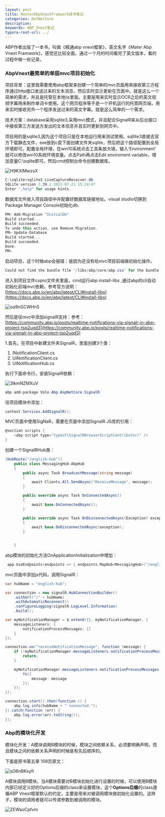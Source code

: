 ```yaml
---
layout: post
title: MasterAbpVnextFramwork读书笔记
categories: DotNetCore
description: 
keywords: ABP_Vnext笔记
typora-root-url: ../
---
```


ABP作者出版了一本书，叫做《精通abp vnext框架》，英文名字《Mater Abp Vnext Framwork》，感觉还比较全面。通过一个月的时间看完了英文版本，看的过程中做一些记录。

### AbpVnext最简单的单层mvc项目初始化

项目背景：这里我需要使用abp框架来创建一个简单的mvc页面用来接收第三方程序通过http接口发送过来的文本消息，然后实时显示更新在页面中。就是这么一个简单的需求，并且是托管在本地iis里面。主要是用来实时显示OCR之后的英文视频字幕用来制作单词卡使用。这个网页程序等于是一个开机运行的托管网页端，用来实时接收另外一个程序发送过来的英文字幕。就是这么简单的一个需求。

技术方案：database采用sqlite3,采用mvc模式，并且配合SignalR来从后台接口中接收第三方发送方发出的文本信息并且实时更新到网页中。

项目用的是sqlite3,因为这个项目只是在本地运行用来测试使用。sqllite3直接去官方下载静态文件，exe放到c盘下面创建文件夹sqlite，然后把这个路径配置到全局环境即可。配置全局环境，在win10系统点击工具条放大镜，输入‘Environment’ 就可以修改win10系统环境变量。点击Path再点击Edit enviroment variable，增加变量C:\sqlite即可。然后cmd控制台命令创建数据库。

![H9KXlMwzsX](/images/posts/H9KXlMwzsX.png)

````c#
C:\sqlite>sqlite3 LiveCaptureReceiver.db
SQLite version 3.39.2 2022-07-21 15:24:47
Enter ".help" for usage hints.
````

数据库文件放入项目路径中并配置好数据库链接地址。visual studio切换到Package Manager Console初始化db.

````c#
PM> Add-Migration "InitialDb"
Build started...
Build succeeded.
To undo this action, use Remove-Migration.
PM> Update-Database
Build started...
Build succeeded.
Done.
PM> 
````

启动项目，这个时候abp会报错：是因为还没有给mvc项目前端做初始化操作。

````c#
Could not find the bundle file '/libs/abp/core/abp.css' for the bundle 'Basic.Global'!
````

进入到项目文件cspro文件夹里面，cmd运行abp install-libs  ,通过abp的cli自动初始化前端mvc依赖。参考官方说明：[https://docs.abp.io/en/abp/latest/CLI#install-libs](https://docs.abp.io/en/abp/latest/CLI#install-libs)

![oa9nGCWHnS](/images/posts/oa9nGCWHnS.png)

然后是往mvc中添加signalR支持：参考：[https://community.abp.io/posts/realtime-notifications-via-signalr-in-abp-project-tsp2uqd3](https://community.abp.io/posts/realtime-notifications-via-signalr-in-abp-project-tsp2uqd3)

1.首先，在项目中新建文件夹SignalR，里面创建3个类：

1. INotificationClient.cs
2. UiNotificationClient.cs
3. UiNotificationHub.cs

执行下面命令行，安装SignalR依赖：

![3lkmNZMXuV](/images/posts/3lkmNZMXuV.png)

````c#
abp add-package Volo.Abp.AspNetCore.SignalR
````



往项目模块中添加：

````c#
context.Services.AddSignalR();
````



MVC页面中使用SigNaR，需要在页面中添加SignalR JS库的引用：

````c#
@section scripts {
    <abp-script type="typeof(SignalRBrowserScriptContributor)" />
}
````

创建一个SignalRHub类：

````c#
[HubRoute("/english-hub")]
    public class MessagingHub:AbpHub
    {
        public async Task BroadcastMessage(string message)
        {
            await Clients.All.SendAsync("ReceiveMessage", message);
        }

        public override async Task OnConnectedAsync()
        {
            await base.OnConnectedAsync();
        }

        public override async Task OnDisconnectedAsync(Exception? exception)
        {
            await base.OnDisconnectedAsync(exception);
        }

        
    }
````

abp模块的初始化方法OnApplicationInitialization中增加：

````c
 app.UseEndpoints(endpoints => { endpoints.MapHub<MessagingHub>("/english-hub"); });
````

mvc页面中添加js代码，调用SignalR：

````c#
var hubName = "english-hub";

var connection = new signalR.HubConnectionBuilder()
    .withUrl("/" + hubName)
    .withAutomaticReconnect()
    .configureLogging(signalR.LogLevel.Information)
    .build();

var myNotificationManager = $.extend({}, myNotificationManager, {
    messageListeners: {
        notificationProcessMessages: []
    }
});

connection.on("receiveNotificationMessage", function (message) {
    if (!myNotificationManager.messageListeners.notificationProcessMessages) {
        return;
    }

    myNotificationManager.messageListeners.notificationProcessMessages.forEach(function (fn) {
        fn({
            message: message
        });
    });
});

connection.start().then(function () {
    abp.log.info(hubName + " connected.");
}).catch(function (err) {
    abp.log.error(err.toString());
});
````



### Abp的模块化开发

模块化开发：A模块调用B模块的时候，模块之间依赖关系，必须要明确声明，而且模块之间的依赖关系声明的时候是有先后顺序的。

下面是原书第五章 108页原文：

![sO6nBKsyfi](/images/posts/sO6nBKsyfi.png)

A模块调用B模块，当A模块需要对B模块初始化进行设置的时候，可以使用B模块内部已经定义好的Options后缀的class来设置模块，这个**Options后缀**的class遵循ABP Vnext框架默认的约定，主要是用来对被调用模块做初始化设置的。这样子，模块的调用者就可以传递参数到被调用的模块。

![ZEWaoCpfvm](/images/posts/ZEWaoCpfvm.png)


